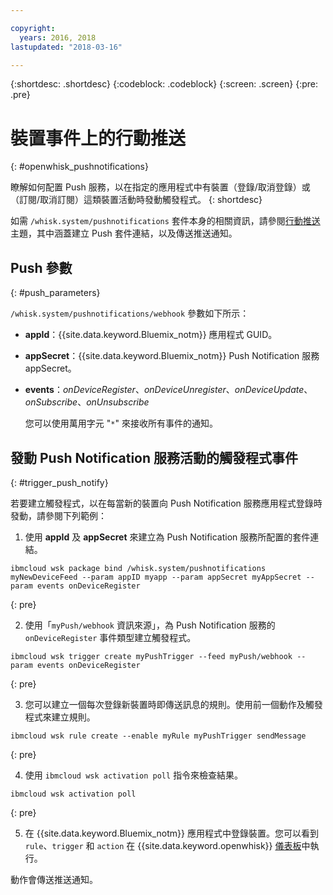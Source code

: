 ```yaml
---

copyright:
  years: 2016, 2018
lastupdated: "2018-03-16"

---
```


{:shortdesc: .shortdesc}
{:codeblock: .codeblock}
{:screen: .screen}
{:pre: .pre}

# 裝置事件上的行動推送
{: #openwhisk_pushnotifications}

瞭解如何配置 Push 服務，以在指定的應用程式中有裝置（登錄/取消登錄）或（訂閱/取消訂閱）這類裝置活動時發動觸發程式。
{: shortdesc}

如需 `/whisk.system/pushnotifications` 套件本身的相關資訊，請參閱[行動推送](./mobile_push_actions.html)主題，其中涵蓋建立 Push 套件連結，以及傳送推送通知。

## Push 參數
{: #push_parameters}

`/whisk.system/pushnotifications/webhook` 參數如下所示：
- **appId**：{{site.data.keyword.Bluemix_notm}} 應用程式 GUID。
- **appSecret**：{{site.data.keyword.Bluemix_notm}} Push Notification 服務 appSecret。
- **events**：_onDeviceRegister_、_onDeviceUnregister_、_onDeviceUpdate_、_onSubscribe_、_onUnsubscribe_

  您可以使用萬用字元 "`*`" 來接收所有事件的通知。

## 發動 Push Notification 服務活動的觸發程式事件
{: #trigger_push_notify}

若要建立觸發程式，以在每當新的裝置向 Push Notification 服務應用程式登錄時發動，請參閱下列範例：

1. 使用 **appId** 及 **appSecret** 來建立為 Push Notification 服務所配置的套件連結。
  ```
  ibmcloud wsk package bind /whisk.system/pushnotifications myNewDeviceFeed --param appID myapp --param appSecret myAppSecret --param events onDeviceRegister
  ```
  {: pre}

2. 使用「`myPush/webhook` 資訊來源」，為 Push Notification 服務的 `onDeviceRegister` 事件類型建立觸發程式。
  ```
  ibmcloud wsk trigger create myPushTrigger --feed myPush/webhook --param events onDeviceRegister
  ```
  {: pre}

3. 您可以建立一個每次登錄新裝置時即傳送訊息的規則。使用前一個動作及觸發程式來建立規則。
  ```
  ibmcloud wsk rule create --enable myRule myPushTrigger sendMessage
  ```
  {: pre}

4. 使用 `ibmcloud wsk activation poll` 指令來檢查結果。
  ```
  ibmcloud wsk activation poll
  ```
  {: pre}

5. 在 {{site.data.keyword.Bluemix_notm}} 應用程式中登錄裝置。您可以看到 `rule`、`trigger` 和 `action` 在 {{site.data.keyword.openwhisk}} [儀表板](https://console.bluemix.net/openwhisk/dashboard)中執行。

  動作會傳送推送通知。

